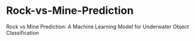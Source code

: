 # Rock-vs-Mine-Prediction
Rock vs Mine Prediction: A Machine Learning Model for Underwater Object Classification
